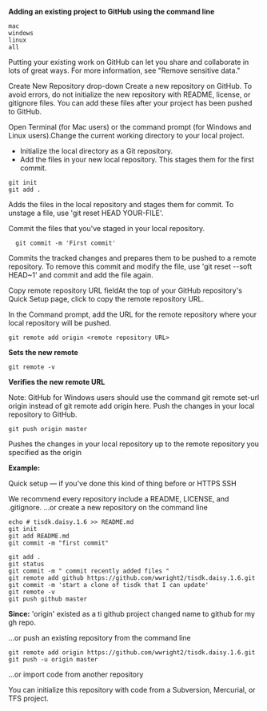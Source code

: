 

**Adding an existing project to GitHub using the command line**

    mac
    windows
    linux
    all

Putting your existing work on GitHub can let you share and collaborate in lots of great ways.
For more information, see "Remove sensitive data."

Create New Repository drop-down Create a new repository on GitHub. To avoid errors, do not initialize the new repository with README, license, or gitignore files. You can add these files after your project has been pushed to GitHub.

Open Terminal (for Mac users) or the command prompt (for Windows and Linux users).Change the current working directory to your local project.  

- Initialize the local directory as a Git repository.  
- Add the files in your new local repository. This stages them for the first commit.  

```
git init
git add .
```
Adds the files in the local repository and stages them for commit. To unstage a file, use 'git reset HEAD YOUR-FILE'.

Commit the files that you've staged in your local repository.
```
  git commit -m 'First commit'
```
Commits the tracked changes and prepares them to be pushed to a remote repository. To remove this commit and modify the file, use 'git reset --soft HEAD~1' and commit and add the file again.

Copy remote repository URL fieldAt the top of your GitHub repository's Quick Setup page, click to copy the remote repository URL.

In the Command prompt, add the URL for the remote repository where your local repository will be pushed.

```
git remote add origin <remote repository URL>
```

**Sets the new remote**  
```
git remote -v
```
**Verifies the new remote URL**

Note: GitHub for Windows users should use the command git remote set-url origin instead of git remote add origin here.
Push the changes in your local repository to GitHub.
```
git push origin master
``` 
Pushes the changes in your local repository up to the remote repository you specified as the origin



**Example:**

Quick setup — if you've done this kind of thing before
or
HTTPS SSH

We recommend every repository include a README, LICENSE, and .gitignore.
…or create a new repository on the command line  

```
echo # tisdk.daisy.1.6 >> README.md
git init
git add README.md
git commit -m "first commit"

git add .
git status
git commit -m " commit recently added files "
git remote add github https://github.com/wwright2/tisdk.daisy.1.6.git
git commit -m 'start a clone of tisdk that I can update'
git remote -v
git push github master

```
**Since:** 'origin' existed as a ti github project changed name to github for my gh repo.


…or push an existing repository from the command line  
```
git remote add origin https://github.com/wwright2/tisdk.daisy.1.6.git
git push -u origin master
```

…or import code from another repository

You can initialize this repository with code from a Subversion, Mercurial, or TFS project.


